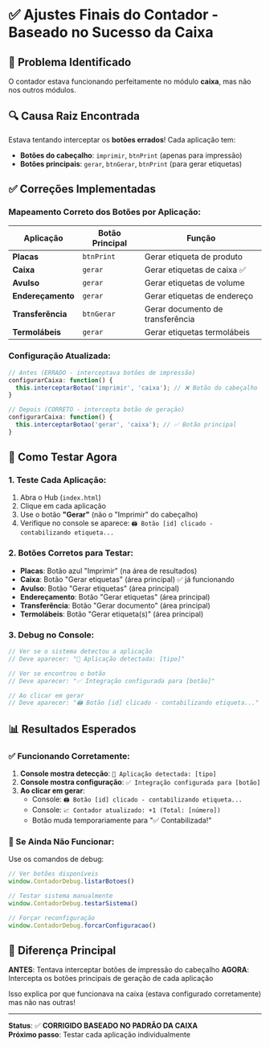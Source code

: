 # ✅ Ajustes Finais do Contador - Baseado no Sucesso da Caixa

## 🎯 Problema Identificado
O contador estava funcionando perfeitamente no módulo **caixa**, mas não nos outros módulos.

## 🔍 Causa Raiz Encontrada
Estava tentando interceptar os **botões errados**! Cada aplicação tem:
- **Botões do cabeçalho**: `imprimir`, `btnPrint` (apenas para impressão)
- **Botões principais**: `gerar`, `btnGerar`, `btnPrint` (para gerar etiquetas)

## ✅ Correções Implementadas

### **Mapeamento Correto dos Botões por Aplicação:**

| Aplicação | Botão Principal | Função |
|-----------|----------------|---------|
| **Placas** | `btnPrint` | Gerar etiqueta de produto |
| **Caixa** | `gerar` | Gerar etiquetas de caixa ✅ |
| **Avulso** | `gerar` | Gerar etiquetas de volume |
| **Endereçamento** | `gerar` | Gerar etiquetas de endereço |
| **Transferência** | `btnGerar` | Gerar documento de transferência |
| **Termolábeis** | `gerar` | Gerar etiquetas termolábeis |

### **Configuração Atualizada:**

```javascript
// Antes (ERRADO - interceptava botões de impressão)
configurarCaixa: function() {
  this.interceptarBotao('imprimir', 'caixa'); // ❌ Botão do cabeçalho
}

// Depois (CORRETO - intercepta botão de geração)
configurarCaixa: function() {
  this.interceptarBotao('gerar', 'caixa'); // ✅ Botão principal
}
```

## 🧪 Como Testar Agora

### **1. Teste Cada Aplicação:**
1. Abra o Hub (`index.html`)
2. Clique em cada aplicação
3. Use o botão **"Gerar"** (não o "Imprimir" do cabeçalho)
4. Verifique no console se aparece: `🖨️ Botão [id] clicado - contabilizando etiqueta...`

### **2. Botões Corretos para Testar:**

- **Placas**: Botão azul "Imprimir" (na área de resultados)
- **Caixa**: Botão "Gerar etiquetas" (área principal) ✅ já funcionando
- **Avulso**: Botão "Gerar etiquetas" (área principal)
- **Endereçamento**: Botão "Gerar etiquetas" (área principal)
- **Transferência**: Botão "Gerar documento" (área principal)
- **Termolábeis**: Botão "Gerar etiqueta(s)" (área principal)

### **3. Debug no Console:**
```javascript
// Ver se o sistema detectou a aplicação
// Deve aparecer: "🎯 Aplicação detectada: [tipo]"

// Ver se encontrou o botão
// Deve aparecer: "✅ Integração configurada para [botão]"

// Ao clicar em gerar
// Deve aparecer: "🖨️ Botão [id] clicado - contabilizando etiqueta..."
```

## 📊 Resultados Esperados

### **✅ Funcionando Corretamente:**
1. **Console mostra detecção**: `🎯 Aplicação detectada: [tipo]`
2. **Console mostra configuração**: `✅ Integração configurada para [botão]`
3. **Ao clicar em gerar**: 
   - Console: `🖨️ Botão [id] clicado - contabilizando etiqueta...`
   - Console: `📈 Contador atualizado: +1 (Total: [número])`
   - Botão muda temporariamente para "✅ Contabilizada!"

### **🔧 Se Ainda Não Funcionar:**
Use os comandos de debug:
```javascript
// Ver botões disponíveis
window.ContadorDebug.listarBotoes()

// Testar sistema manualmente
window.ContadorDebug.testarSistema()

// Forçar reconfiguração
window.ContadorDebug.forcarConfiguracao()
```

## 🎯 Diferença Principal

**ANTES**: Tentava interceptar botões de impressão do cabeçalho
**AGORA**: Intercepta os botões principais de geração de cada aplicação

Isso explica por que funcionava na caixa (estava configurado corretamente) mas não nas outras!

---

**Status**: ✅ **CORRIGIDO BASEADO NO PADRÃO DA CAIXA**  
**Próximo passo**: Testar cada aplicação individualmente